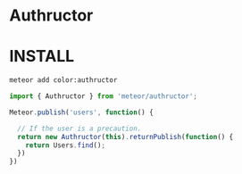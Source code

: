 Authructor
=================

# INSTALL

```cmd
meteor add color:authructor
```

```javascript
import { Authructor } from 'meteor/authructor';

Meteor.publish('users', function() {

  // If the user is a precaution.
  return new Authructor(this).returnPublish(function() {
    return Users.find();
  })
})
```
